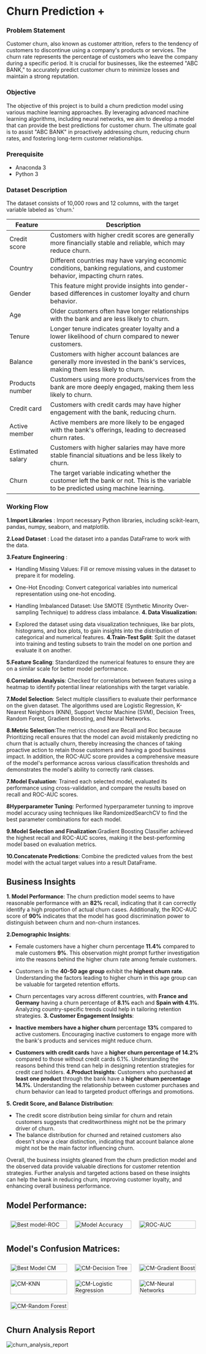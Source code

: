 # Churn Prediction +

### Problem Statement

Customer churn, also known as customer attrition, refers to the tendency of customers to discontinue using a company's products or services. The churn rate represents the percentage of customers who leave the company during a specific period. It is crucial for businesses, like the esteemed "ABC BANK," to accurately predict customer churn to minimize losses and maintain a strong reputation.

### Objective

The objective of this project is to build a churn prediction model using various machine learning approaches. By leveraging advanced machine learning algorithms, including neural networks, we aim to develop a model that can provide the best predictions for customer churn. The ultimate goal is to assist "ABC BANK" in proactively addressing churn, reducing churn rates, and fostering long-term customer relationships.

### Prerequisite

- Anaconda 3
- Python 3

### Dataset Description

The dataset consists of 10,000 rows and 12 columns, with the target variable labeled as 'churn.'

| Feature          | Description                                                                                                                            |
| ---------------- | -------------------------------------------------------------------------------------------------------------------------------------- |
| Credit score     | Customers with higher credit scores are generally more financially stable and reliable, which may reduce churn.                        |
| Country          | Different countries may have varying economic conditions, banking regulations, and customer behavior, impacting churn rates.           |
| Gender           | This feature might provide insights into gender-based differences in customer loyalty and churn behavior.                              |
| Age              | Older customers often have longer relationships with the bank and are less likely to churn.                                            |
| Tenure           | Longer tenure indicates greater loyalty and a lower likelihood of churn compared to newer customers.                                   |
| Balance          | Customers with higher account balances are generally more invested in the bank's services, making them less likely to churn.           |
| Products number  | Customers using more products/services from the bank are more deeply engaged, making them less likely to churn.                        |
| Credit card      | Customers with credit cards may have higher engagement with the bank, reducing churn.                                                  |
| Active member    | Active members are more likely to be engaged with the bank's offerings, leading to decreased churn rates.                              |
| Estimated salary | Customers with higher salaries may have more stable financial situations and be less likely to churn.                                  |
| Churn            | The target variable indicating whether the customer left the bank or not. This is the variable to be predicted using machine learning. |

### Working Flow

**1.Import Libraries** : Import necessary Python libraries, including scikit-learn, pandas, numpy, seaborn, and matplotlib.

**2.Load Dataset** : Load the dataset into a pandas DataFrame to work with the data.

**3.Feature Engineering** :

- Handling Missing Values: Fill or remove missing values in the dataset to prepare it for modeling.
- One-Hot Encoding: Convert categorical variables into numerical representation using one-hot encoding.
- Handling Imbalanced Dataset: Use SMOTE (Synthetic Minority Over-sampling Technique) to address class imbalance.
  **4. Data Visualization:**

- Explored the dataset using data visualization techniques, like bar plots, histograms, and box plots, to gain insights into the distribution of categorical and numerical features.
  **4.Train-Test Split**: Split the dataset into training and testing subsets to train the model on one portion and evaluate it on another.

**5.Feature Scaling**: Standardized the numerical features to ensure they are on a similar scale for better model performance.

**6.Correlation Analysis**: Checked for correlations between features using a heatmap to identify potential linear relationships with the target variable.

**7.Model Selection**: Select multiple classifiers to evaluate their performance on the given dataset. The algorithms used are Logistic Regression, K-Nearest Neighbors (KNN), Support Vector Machine (SVM), Decision Trees, Random Forest, Gradient Boosting, and Neural Networks.

**8.Metric Selection**:The metrics choosed are Recall and Roc because Prioritizing recall ensures that the model can avoid mistakenly predicting no churn that is actually churn, thereby increasing the chances of taking proactive action to retain those customers and having a good business impact. In addition, the ROC-AUC score provides a comprehensive measure of the model's performance across various classification thresholds and demonstrates the model's ability to correctly rank classes.

**7.Model Evaluation**: Trained each selected model, evaluated its performance using cross-validation, and compare the results based on recall and ROC-AUC scores.

**8Hyperparameter Tuning**: Performed hyperparameter tunning to improve model accuracy using techniques like RandomizedSearchCV to find the best parameter combinations for each model.

**9.Model Selection and Finalization**:Gradient Boosting Classifier achieved the highest recall and ROC-AUC scores, making it the best-performing model based on evaluation metrics.

**10.Concatenate Predictions**: Combine the predicted values from the best model with the actual target values into a result DataFrame.

## Business Insights

**1. Model Performance**:
The churn prediction model seems to have reasonable performance with an **82%** recall, indicating that it can correctly identify a high proportion of actual churn cases. Additionally, the ROC-AUC score of **90%** indicates that the model has good discrimination power to distinguish between churn and non-churn instances.

**2.Demographic Insights**:

- Female customers have a higher churn percentage **11.4%** compared to male customers **9%**. This observation might prompt further investigation into the reasons behind the higher churn rate among female customers.

- Customers in the **40-50 age group** exhibit the **highest churn rate**. Understanding the factors leading to higher churn in this age group can be valuable for targeted retention efforts.

- Churn percentages vary across different countries, with **France and Germany** having a churn percentage of **8.1%** each and **Spain with 4.1%**. Analyzing country-specific trends could help in tailoring retention strategies.
  **3. Customer Engagement Insights**:

- **Inactive members have a higher churn** percentage **13%** compared to active customers. Encouraging inactive customers to engage more with the bank's products and services might reduce churn.
- **Customers with credit cards** have a **higher churn percentage of 14.2%** compared to those without credit cards 6.1%. Understanding the reasons behind this trend can help in designing retention strategies for credit card holders.
  **4.Product Insights**:
  Customers who purchased **at least one product** through the bank have a **higher churn percentage 14.1%**. Understanding the relationship between customer purchases and churn behavior can lead to targeted product offerings and promotions.

**5. Credit Score, and Balance Distribution**:

- The credit score distribution being similar for churn and retain customers suggests that creditworthiness might not be the primary driver of churn.
- The balance distribution for churned and retained customers also doesn't show a clear distinction, indicating that account balance alone might not be the main factor influencing churn.

Overall, the business insights gleaned from the churn prediction model and the observed data provide valuable directions for customer retention strategies. Further analysis and targeted actions based on these insights can help the bank in reducing churn, improving customer loyalty, and enhancing overall business performance.

## Model Performance:

<div style="display: flex; justify-content: space-between;">
  <div style="flex-basis: 30%; margin: 10px;">
    <img src="model_performance/best_model-roc.png" alt="Best model-ROC" width="100%">
  </div>
  <div style="flex-basis: 30%; margin: 10px;">
    <img src="model_performance/model_accuracy.png" alt="Model Accuracy" width="100%">
  </div>
  <div style="flex-basis: 30%; margin: 10px;">
    <img src="model_performance/roc_auc.png" alt="ROC-AUC" width="100%">
  </div>
</div>

## Model's Confusion Matrices:

<div style="display: flex; justify-content: space-between;">
  <div style="flex-basis: 30%; margin: 10px;">
    <img src="models-cm/best_model_cm.png" alt="Best Model CM" width="100%">
  </div>
  <div style="flex-basis: 30%; margin: 10px;">
    <img src="models-cm/cm-decision_tree.png" alt="CM-Decision Tree" width="100%">
  </div>
  <div style="flex-basis: 30%; margin: 10px;">
    <img src="models-cm/cm-gradient_boost.png" alt="CM-Gradient Boost" width="100%">
  </div>
</div>

<div style="display: flex; justify-content: space-between;">
  <div style="flex-basis: 30%; margin: 10px;">
    <img src="models-cm/cm-knn.png" alt="CM-KNN" width="100%">
  </div>
  <div style="flex-basis: 30%; margin: 10px;">
    <img src="models-cm/cm-logistic_regression.png" alt="CM-Logistic Regression" width="100%">
  </div>
  <div style="flex-basis: 30%; margin: 10px;">
    <img src="models-cm/cm-neural_networks.png" alt="CM-Neural Networks" width="100%">
  </div>
</div>

<div style="display: flex; justify-content: space-between;">
  <div style="flex-basis: 30%; margin: 10px;">
    <img src="models-cm/cm-random_forest.png" alt="CM-Random Forest" width="100%">
  </div>
</div>

## Churn Analysis Report

![churn_analysis_report](churn_analysis_report.png)
